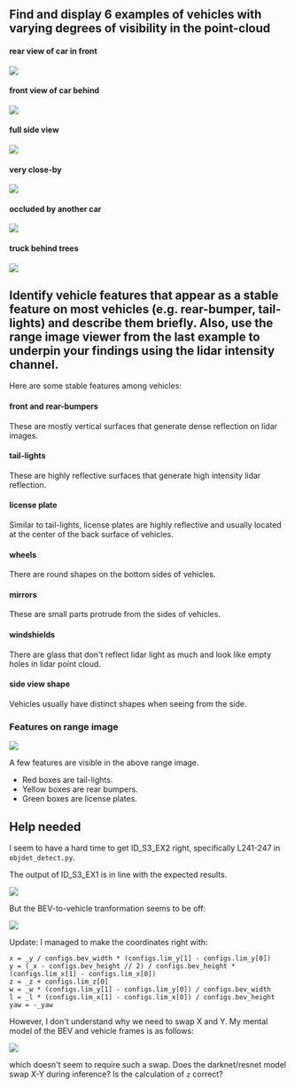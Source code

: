## Find and display 6 examples of vehicles with varying degrees of visibility in the point-cloud

#### rear view of car in front
![](img/6.png)

#### front view of car behind
![](img/5.png)

#### full side view
![](img/4.png)

#### very close-by
![](img/2.png)

#### occluded by another car 
![](img/3.png)

#### truck behind trees
![](img/7.png)

## Identify vehicle features that appear as a stable feature on most vehicles (e.g. rear-bumper, tail-lights) and describe them briefly. Also, use the range image viewer from the last example to underpin your findings using the lidar intensity channel.

Here are some stable features among vehicles:

#### front and rear-bumpers
These are mostly vertical surfaces that generate dense reflection on lidar images.

#### tail-lights
These are highly reflective surfaces that generate high intensity lidar reflection.

#### license plate
Similar to tail-lights, license plates are highly reflective and usually located at the center of the back surface of vehicles. 

#### wheels
There are round shapes on the bottom sides of vehicles.

#### mirrors
These are small parts protrude from the sides of vehicles. 

#### windshields
There are glass that don't reflect lidar light as much and look like empty holes in lidar point cloud.

#### side view shape
Vehicles usually have distinct shapes when seeing from the side.

### Features on range image

![](img/8.png)

A few features are visible in the above range image.
- Red boxes are tail-lights.
- Yellow boxes are rear bumpers.
- Green boxes are license plates.

## Help needed

I seem to have a hard time to get ID_S3_EX2 right, specifically L241-247 in `objdet_detect.py`.

The output of ID_S3_EX1 is in line with the expected results.

![](img/10.png)

But the BEV-to-vehicle tranformation seems to be off:

![](img/9.png)

Update: I managed to make the coordinates right with:

```
x = _y / configs.bev_width * (configs.lim_y[1] - configs.lim_y[0])
y = (_x - configs.bev_height // 2) / configs.bev_height * (configs.lim_x[1] - configs.lim_x[0])
z = _z + configs.lim_z[0]
w = _w * (configs.lim_y[1] - configs.lim_y[0]) / configs.bev_width
l = _l * (configs.lim_x[1] - configs.lim_x[0]) / configs.bev_height
yaw = -_yaw
```

However, I don't understand why we need to swap X and Y. My mental model of the BEV and vehicle frames is as follows:

![](img/coord.png)

which doesn't seem to require such a swap. Does the darknet/resnet model swap X-Y during inference? Is the calculation of `z` correct?
